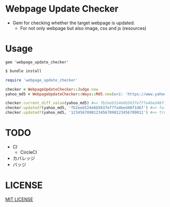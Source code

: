 # Webpage Update Checker
- Gem for checking whether the target webpage is updated.
    - For not only webpage but also image, css and js (resources)

# Usage
```
gem 'webpage_update_checker'
```

```bash
$ bundle install
```

```ruby
require 'webpage_update_checker'

checker = WebpageUpdateChecker::Judge.new
yahoo_md5 = WebpageUpdateChecker::Ways::Md5.new(uri: 'https://www.yahoo.co.jp/')

checker.current_diff_value(yahoo_md5) #=> fb2eeb524e6b5637ef7fa4bed48f1d67
checker.updated?(yahoo_md5, 'fb2eeb524e6b5637ef7fa4bed48f1d67') #=> false (not updated)
checker.updated?(yahoo_md5, '12345678901234567890123456789012') #=> true (updated)
```

# TODO
- CI
    - CircleCI
- カバレッジ
- バッジ

# LICENSE
[MIT LICENSE](/LICENSE)
